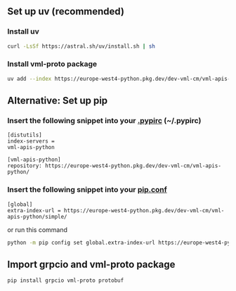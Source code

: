 ## Set up uv (recommended)

### Install uv

```bash
curl -LsSf https://astral.sh/uv/install.sh | sh
```

### Install vml-proto package

```bash
uv add --index https://europe-west4-python.pkg.dev/dev-vml-cm/vml-apis-python/simple/ vml-proto
```

## Alternative: Set up pip

### Insert the following snippet into your [.pypirc](https://packaging.python.org/en/latest/specifications/pypirc/) (~/.pypirc)

```pypi
[distutils]
index-servers =
vml-apis-python

[vml-apis-python]
repository: https://europe-west4-python.pkg.dev/dev-vml-cm/vml-apis-python/

```

### Insert the following snippet into your [pip.conf](https://pip.pypa.io/en/stable/cli/pip_config/)

```
[global]
extra-index-url = https://europe-west4-python.pkg.dev/dev-vml-cm/vml-apis-python/simple/
```

or run this command

```bash
python -m pip config set global.extra-index-url https://europe-west4-python.pkg.dev/dev-vml-cm/vml-apis-python/simple/
```

## Import grpcio and vml-proto package

```
pip install grpcio vml-proto protobuf
```
